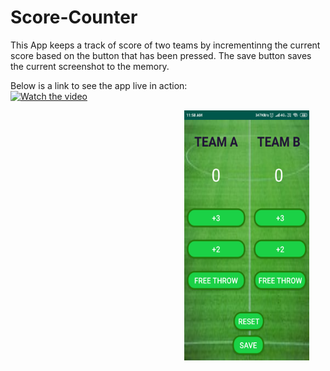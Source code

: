 # Score-Counter
This App keeps a track of score of two teams by incrementinng the current score based on the button that has been pressed.
The save button saves the current screenshot to the memory.

Below is a link to see the app live in action:<br>
[![Watch the video](https://img.youtube.com/vi/Ges2libSxG0&t=3s/maxresdefault.jpg)](https://www.youtube.com/watch?v=9wKVlr25nG0) 







<pre>                                 <img src="screen.png" width="200" height="400">            </pre>

